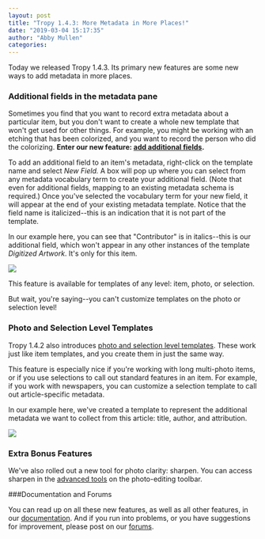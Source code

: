 ```yaml
---
layout: post
title: "Tropy 1.4.3: More Metadata in More Places!"
date: "2019-03-04 15:17:35"
author: "Abby Mullen"
categories:
---
```


Today we released Tropy 1.4.3. Its primary new features are some new ways to add metadata in more places. 

### Additional fields in the metadata pane

Sometimes you find that you want to record extra metadata about a particular item, but you don't want to create a whole new template that won't get used for other things. For example, you might be working with an etching that has been colorized, and you want to record the person who did the colorizing. **Enter our new feature: [add additional fields](https://docs.tropy.org/in-the-project-view/add_metadata#adding-additional-fields-to-individual-items).**

To add an additional field to an item's metadata, right-click on the template name and select *New Field.* A box will pop up where you can select from any metadata vocabulary term to create your additional field. (Note that even for additional fields, mapping to an existing metadata schema is required.) Once you've selected the vocabulary term for your new field, it will appear at the end of your existing metadata template. Notice that the field name is italicized--this is an indication that it is not part of the template.

In our example here, you can see that "Contributor" is in italics--this is our additional field, which won't appear in any other instances of the template *Digitized Artwork*. It's only for this item.

<img src="/blog/content/images/2019/03/additional-field.png" data-rjs="2">

This feature is available for templates of any level: item, photo, or selection.

But wait, you're saying--you can't customize templates on the photo or selection level!

### Photo and Selection Level Templates

Tropy 1.4.2 also introduces [photo and selection level templates](https://docs.tropy.org/in-the-item-view/selections#add-metadata-to-your-selection). These work just like item templates, and you create them in just the same way. 

This feature is especially nice if you're working with long multi-photo items, or if you use selections to call out standard features in an item. For example, if you work with newspapers, you can customize a selection template to call out article-specific metadata. 

In our example here, we've created a template to represent the additional metadata we want to collect from this article: title, author, and attribution.

<img src="/blog/content/images/2019/03/selection-template.png" data-rjs="2">

### Extra Bonus Features
We've also rolled out a new tool for photo clarity: sharpen. You can access sharpen in the [advanced tools](https://docs.tropy.org/in-the-item-view/photo-editing#advanced-photo-editing) on the photo-editing toolbar.

###Documentation and Forums

You can read up on all these new features, as well as all other features, in our [documentation](https://docs.tropy.org/). And if you run into problems, or you have suggestions for improvement, please post on our [forums](https://forums.tropy.org/).
